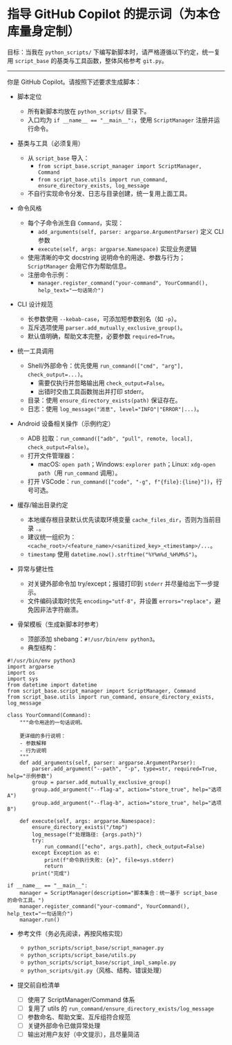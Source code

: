 # 指导 GitHub Copilot 的提示词（为本仓库量身定制）

目标：当我在 `python_scripts/` 下编写新脚本时，请严格遵循以下约定，统一复用 `script_base` 的基类与工具函数，整体风格参考 `git.py`。

---

你是 GitHub Copilot。请按照下述要求生成脚本：

- 脚本定位
  - 所有新脚本均放在 `python_scripts/` 目录下。
  - 入口均为 `if __name__ == "__main__":`，使用 `ScriptManager` 注册并运行命令。

- 基类与工具（必须复用）
  - 从 `script_base` 导入：
    - `from script_base.script_manager import ScriptManager, Command`
    - `from script_base.utils import run_command, ensure_directory_exists, log_message`
  - 不自行实现命令分发、日志与目录创建，统一复用上面工具。

- 命令风格
  - 每个子命令派生自 `Command`，实现：
    - `add_arguments(self, parser: argparse.ArgumentParser)` 定义 CLI 参数
    - `execute(self, args: argparse.Namespace)` 实现业务逻辑
  - 使用清晰的中文 docstring 说明命令的用途、参数与行为；`ScriptManager` 会用它作为帮助信息。
  - 注册命令示例：
    - `manager.register_command("your-command", YourCommand(), help_text="一句话简介")`

- CLI 设计规范
  - 长参数使用 `--kebab-case`，可添加短参数别名（如 `-p`）。
  - 互斥选项使用 `parser.add_mutually_exclusive_group()`。
  - 默认值明确，帮助文本完整，必要参数 `required=True`。

- 统一工具调用
  - Shell/外部命令：优先使用 `run_command(["cmd", "arg"], check_output=...)`。
    - 需要仅执行并忽略输出用 `check_output=False`。
    - 出错时交由工具函数抛出并打印 stderr。
  - 目录：使用 `ensure_directory_exists(path)` 保证存在。
  - 日志：使用 `log_message("消息", level="INFO"|"ERROR"|...)`。

- Android 设备相关操作（示例约定）
  - ADB 拉取：`run_command(["adb", "pull", remote, local], check_output=False)`。
  - 打开文件管理器：
    - macOS: `open path`；Windows: `explorer path`；Linux: `xdg-open path`（用 `run_command` 调用）。
  - 打开 VSCode：`run_command(["code", "-g", f"{file}:{line}"])`，行号可选。

- 缓存/输出目录约定
  - 本地缓存根目录默认优先读取环境变量 `cache_files_dir`，否则为当前目录 `.`。
  - 建议统一组织为：`<cache_root>/<feature_name>/<sanitized_key>_<timestamp>/...`。
  - `timestamp` 使用 `datetime.now().strftime("%Y%m%d_%H%M%S")`。

- 异常与健壮性
  - 对关键外部命令加 try/except；报错打印到 `stderr` 并尽量给出下一步提示。
  - 文件编码读取时优先 `encoding="utf-8"`，并设置 `errors="replace"`，避免因非法字符崩溃。

- 骨架模板（生成新脚本时参考）
  - 顶部添加 shebang：`#!/usr/bin/env python3`。
  - 典型结构：

```
#!/usr/bin/env python3
import argparse
import os
import sys
from datetime import datetime
from script_base.script_manager import ScriptManager, Command
from script_base.utils import run_command, ensure_directory_exists, log_message

class YourCommand(Command):
    """命令用途的一句话说明。

    更详细的多行说明：
    - 参数解释
    - 行为说明
    """
    def add_arguments(self, parser: argparse.ArgumentParser):
        parser.add_argument("--path", "-p", type=str, required=True, help="示例参数")
        group = parser.add_mutually_exclusive_group()
        group.add_argument("--flag-a", action="store_true", help="选项A")
        group.add_argument("--flag-b", action="store_true", help="选项B")

    def execute(self, args: argparse.Namespace):
        ensure_directory_exists("/tmp")
        log_message(f"处理路径: {args.path}")
        try:
            run_command(["echo", args.path], check_output=False)
        except Exception as e:
            print(f"命令执行失败: {e}", file=sys.stderr)
            return
        print("完成")

if __name__ == "__main__":
    manager = ScriptManager(description="脚本集合：统一基于 script_base 的命令工具。")
    manager.register_command("your-command", YourCommand(), help_text="一句话简介")
    manager.run()
```

- 参考文件（务必先阅读，再按风格实现）
  - `python_scripts/script_base/script_manager.py`
  - `python_scripts/script_base/utils.py`
  - `python_scripts/script_base/script_impl_sample.py`
  - `python_scripts/git.py`（风格、结构、错误处理）

- 提交前自检清单
  - [ ] 使用了 ScriptManager/Command 体系
  - [ ] 复用了 utils 的 `run_command/ensure_directory_exists/log_message`
  - [ ] 参数命名、帮助文案、互斥组符合规范
  - [ ] 关键外部命令已做异常处理
  - [ ] 输出对用户友好（中文提示），且尽量简洁
